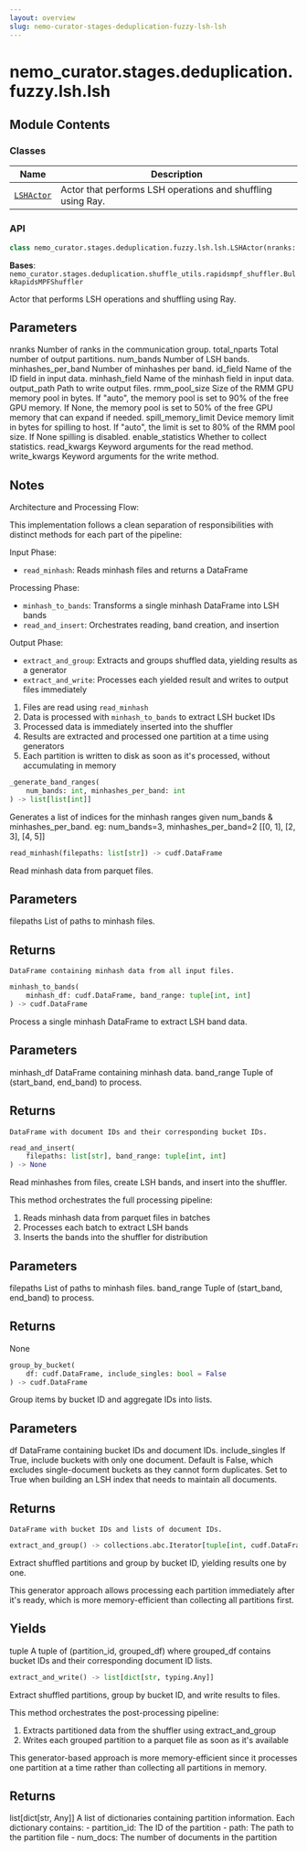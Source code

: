 ```yaml
---
layout: overview
slug: nemo-curator-stages-deduplication-fuzzy-lsh-lsh
---
```


# nemo_curator.stages.deduplication.fuzzy.lsh.lsh



## Module Contents

### Classes

| Name | Description |
|------|-------------|
| [`LSHActor`](#nemo_curatorstagesdeduplicationfuzzylshlshlshactor) | Actor that performs LSH operations and shuffling using Ray. |

### API

```python
class nemo_curator.stages.deduplication.fuzzy.lsh.lsh.LSHActor(nranks: int, total_nparts: int, num_bands: int, minhashes_per_band: int, id_field: str = CURATOR_DEDUP_ID_STR, minhash_field: str = CURATOR_DEFAULT_MINHASH_FIELD, output_path: str = './', rmm_pool_size: int | typing.Literal[auto] | None = 'auto', spill_memory_limit: int | typing.Literal[auto] | None = 'auto', *, enable_statistics: bool = False, read_kwargs: dict[str, typing.Any] | None = None, write_kwargs: dict[str, typing.Any] | None = None)
```

**Bases**: `nemo_curator.stages.deduplication.shuffle_utils.rapidsmpf_shuffler.BulkRapidsMPFShuffler`

Actor that performs LSH operations and shuffling using Ray.

Parameters
----------
nranks
    Number of ranks in the communication group.
total_nparts
    Total number of output partitions.
num_bands
    Number of LSH bands.
minhashes_per_band
    Number of minhashes per band.
id_field
    Name of the ID field in input data.
minhash_field
    Name of the minhash field in input data.
output_path
    Path to write output files.
rmm_pool_size
    Size of the RMM GPU memory pool in bytes.
    If "auto", the memory pool is set to 90% of the free GPU memory.
    If None, the memory pool is set to 50% of the free GPU memory that can expand if needed.
spill_memory_limit
    Device memory limit in bytes for spilling to host.
    If "auto", the limit is set to 80% of the RMM pool size.
    If None spilling is disabled.
enable_statistics
    Whether to collect statistics.
read_kwargs
    Keyword arguments for the read method.
write_kwargs
    Keyword arguments for the write method.

Notes
-----
Architecture and Processing Flow:

This implementation follows a clean separation of responsibilities with distinct methods
for each part of the pipeline:

Input Phase:
- `read_minhash`: Reads minhash files and returns a DataFrame

Processing Phase:
- `minhash_to_bands`: Transforms a single minhash DataFrame into LSH bands
- `read_and_insert`: Orchestrates reading, band creation, and insertion

Output Phase:
- `extract_and_group`: Extracts and groups shuffled data, yielding results as a generator
- `extract_and_write`: Processes each yielded result and writes to output files immediately

1. Files are read using `read_minhash`
2. Data is processed with `minhash_to_bands` to extract LSH bucket IDs
3. Processed data is immediately inserted into the shuffler
4. Results are extracted and processed one partition at a time using generators
5. Each partition is written to disk as soon as it's processed, without accumulating in memory

```python
_generate_band_ranges(
    num_bands: int, minhashes_per_band: int
) -> list[list[int]]
```

Generates a list of indices for the minhash ranges given num_bands &
minhashes_per_band.
eg: num_bands=3, minhashes_per_band=2
[[0, 1], [2, 3], [4, 5]]


```python
read_minhash(filepaths: list[str]) -> cudf.DataFrame
```

Read minhash data from parquet files.

Parameters
----------
filepaths
    List of paths to minhash files.

Returns
-------
    DataFrame containing minhash data from all input files.


```python
minhash_to_bands(
    minhash_df: cudf.DataFrame, band_range: tuple[int, int]
) -> cudf.DataFrame
```

Process a single minhash DataFrame to extract LSH band data.

Parameters
----------
minhash_df
    DataFrame containing minhash data.
band_range
    Tuple of (start_band, end_band) to process.

Returns
-------
    DataFrame with document IDs and their corresponding bucket IDs.


```python
read_and_insert(
    filepaths: list[str], band_range: tuple[int, int]
) -> None
```

Read minhashes from files, create LSH bands, and insert into the shuffler.

This method orchestrates the full processing pipeline:
1. Reads minhash data from parquet files in batches
2. Processes each batch to extract LSH bands
3. Inserts the bands into the shuffler for distribution

Parameters
----------
filepaths
    List of paths to minhash files.
band_range
    Tuple of (start_band, end_band) to process.

Returns
-------
None


```python
group_by_bucket(
    df: cudf.DataFrame, include_singles: bool = False
) -> cudf.DataFrame
```

Group items by bucket ID and aggregate IDs into lists.

Parameters
----------
df
    DataFrame containing bucket IDs and document IDs.
include_singles
    If True, include buckets with only one document. Default is False, which
    excludes single-document buckets as they cannot form duplicates. Set to True
    when building an LSH index that needs to maintain all documents.

Returns
-------
    DataFrame with bucket IDs and lists of document IDs.


```python
extract_and_group() -> collections.abc.Iterator[tuple[int, cudf.DataFrame]]
```

Extract shuffled partitions and group by bucket ID, yielding results one by one.

This generator approach allows processing each partition immediately after it's ready,
which is more memory-efficient than collecting all partitions first.

Yields
------
tuple
    A tuple of (partition_id, grouped_df) where grouped_df contains bucket IDs
    and their corresponding document ID lists.


```python
extract_and_write() -> list[dict[str, typing.Any]]
```

Extract shuffled partitions, group by bucket ID, and write results to files.

This method orchestrates the post-processing pipeline:
1. Extracts partitioned data from the shuffler using extract_and_group
2. Writes each grouped partition to a parquet file as soon as it's available

This generator-based approach is more memory-efficient since it processes
one partition at a time rather than collecting all partitions in memory.

Returns
-------
list[dict[str, Any]]
    A list of dictionaries containing partition information.
    Each dictionary contains:
    - partition_id: The ID of the partition
    - path: The path to the partition file
    - num_docs: The number of documents in the partition

